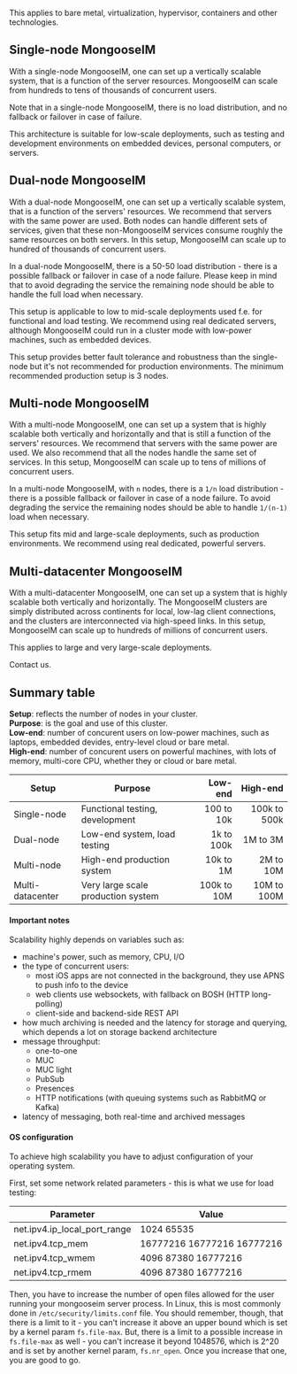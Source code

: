 This applies to bare metal, virtualization, hypervisor, containers and other technologies.

## Single-node MongooseIM

With a single-node MongooseIM, one can set up a vertically scalable system, that is a function of the server resources. MongooseIM can scale from hundreds to tens of thousands of concurrent users.

Note that in a single-node MongooseIM, there is no load distribution, and no fallback or failover in case of failure.

This architecture is suitable for low-scale deployments, such as testing and development environments on embedded devices, personal computers, or servers.

## Dual-node MongooseIM

With a dual-node MongooseIM, one can set up a vertically scalable system, that is a function of the servers' resources. We recommend that servers with the same power are used. Both nodes can handle different sets of services, given that these non-MongooseIM services consume roughly the same resources on both servers. In this setup, MongooseIM can scale up to hundred of thousands of concurrent users.

In a dual-node MongooseIM, there is a 50-50 load distribution - there is a possible fallback or failover in case of a node failure. Please keep in mind that to avoid degrading the service the remaining node should be able to handle the full load when necessary.

This setup is applicable to low to mid-scale deployments used f.e. for functional and load testing.
We recommend using real dedicated servers, although MongooseIM could run in a cluster mode with low-power machines, such as embedded devices.

This setup provides better fault tolerance and robustness than the single-node but it's not recommended for production environments.
The minimum recommended production setup is 3 nodes.

## Multi-node MongooseIM

With a multi-node MongooseIM, one can set up a system that is highly scalable both vertically and horizontally and that is still a function of the servers' resources.
We recommend that servers with the same power are used.
We also recommend that all the nodes handle the same set of services.
In this setup, MongooseIM can scale up to tens of millions of concurrent users.

In a multi-node MongooseIM, with `n` nodes, there is a `1/n` load distribution - there is a possible fallback or failover in case of a node failure.
To avoid degrading the service the remaining nodes should be able to handle  `1/(n-1)` load when necessary.

This setup fits mid and large-scale deployments, such as production environments. We recommend using real dedicated, powerful servers.

## Multi-datacenter MongooseIM

With a multi-datacenter MongooseIM, one can set up a system that is highly scalable both vertically and horizontally. The MongooseIM clusters are simply distributed across continents for local, low-lag client connections, and the clusters are interconnected via high-speed links. In this setup, MongooseIM can scale up to hundreds of millions of concurrent users.

This applies to large and very large-scale deployments.

Contact us.

## Summary table

**Setup**: reflects the number of nodes in your cluster. <br/>
**Purpose**: is the goal and use of this cluster. <br/>
**Low-end**: number of concurent users on low-power machines, such as laptops, embedded devides, entry-level cloud or bare metal.<br/>
**High-end**: number of concurent users on powerful machines, with lots of memory, multi-core CPU, whether they or cloud or bare metal.

Setup | Purpose | Low-end  | High-end
------|---------|---------:|---------:
Single-node | Functional testing, development       | 100  to  10k   | 100k to 500k
Dual-node | Low-end system, load testing            |   1k to 100k   |   1M to   3M
Multi-node | High-end production system             |  10k to   1M   |   2M to  10M
Multi-datacenter | Very large scale production system  | 100k to  10M   |  10M to 100M

#### Important notes

Scalability highly depends on variables such as:

* machine's power, such as memory, CPU, I/O
* the type of concurrent users:
    * most iOS apps are not connected in the background, they use APNS to push info to the device
    * web clients use websockets, with fallback on BOSH (HTTP long-polling)
    * client-side and backend-side REST API
* how much archiving is needed and the latency for storage and querying, which depends a lot on storage backend architecture
* message throughput:
    * one-to-one
    * MUC
    * MUC light
    * PubSub
    * Presences
    * HTTP notifications (with queuing systems such as RabbitMQ or Kafka)
* latency of messaging, both real-time and archived messages

#### OS configuration

To achieve high scalability you have to adjust configuration of your operating system.

First, set some network related parameters - this is what we use for load testing:

Parameter                    | Value
-----------------------------|----
net.ipv4.ip_local_port_range | 1024 65535
net.ipv4.tcp_mem             | 16777216 16777216 16777216
net.ipv4.tcp_wmem            | 4096 87380 16777216
net.ipv4.tcp_rmem            | 4096 87380 16777216

Then, you have to increase the number of open files allowed for the user running your mongooseim server process.
In Linux, this is most commonly done in `/etc/security/limits.conf` file.
You should remember, though, that there is a limit to it - you can't increase it above an upper bound which is set by a kernel param `fs.file-max`. 
But, there is a limit to a possible increase in `fs.file-max` as well - you can't increase it beyond 1048576, which is 2^20 and is set by another kernel param, `fs.nr_open`.
Once you increase that one, you are good to go. 

